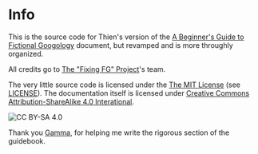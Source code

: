 # Info
This is the source code for Thien's version of the [A Beginner's Guide to Fictional Googology](https://docs.google.com/document/d/1OgcMHg1X3fD6hX309CrTS4PvUZTVNiLcc46ypAf5fn8/edit?tab=t.0) document, but revamped and is more throughly organized.

All credits go to [The "Fixing FG" Project](https://discord.gg/cPbszg4J2d)'s team.

The very little source code is licensed under the [The MIT License](https://opensource.org/license/mit) (see [LICENSE](./LICENSE)). The documentation itself is licensed under [Creative Commons Attribution-ShareAlike 4.0 Interational](https://creativecommons.org/licenses/by-sa/4.0/).

![CC BY-SA 4.0](https://mirrors.creativecommons.org/presskit/buttons/88x31/png/by-sa.png)

Thank you [Gamma](https://www.youtube.com/@GammasMagicalPlace), for helping me write the rigorous section of the guidebook.
